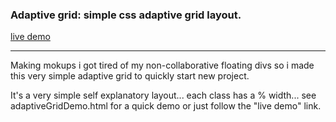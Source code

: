 <h3>Adaptive grid: simple css adaptive grid layout.</h3>


<a href="http://www.lucalorenzini.org/adaptiveGrid/adaptiveGridDemo.html">live demo</a>

---

<p>Making mokups i got tired of my non-collaborative floating divs so i made this very simple adaptive grid to quickly start new project.</p>


<p>It's a very simple self explanatory layout... each class has a % width... see adaptiveGridDemo.html for a quick demo or just follow the "live demo" link.</p>
